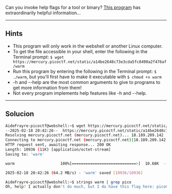 Can you invoke help flags for a tool or binary? [This program](https://mercury.picoctf.net/static/a14be2648c73e3cda5fc8490a2f476af/warm) has extraordinarily helpful information...
______________________________
## Hints 
* This program will only work in the webshell or another Linux computer.
* To get the file accessible in your shell, enter the following in the Terminal prompt: `$ wget https://mercury.picoctf.net/static/a14be2648c73e3cda5fc8490a2f476af/warm`
* Run this program by entering the following in the Terminal prompt: `$ ./warm`, but you'll first have to make it executable with `$ chmod +x warm`
* -h and --help are the most common arguments to give to programs to get more information from them!
* Not every program implements help features like -h and --help.
--------------------
## Solucion

``` bash
AideFrayre-picoctf@webshell:~$ wget https://mercury.picoctf.net/static/a14be2648c73e3cda5fc8490a2f476af/warm
--2025-02-18 20:42:26--  https://mercury.picoctf.net/static/a14be2648c73e3cda5fc8490a2f476af/warm
Resolving mercury.picoctf.net (mercury.picoctf.net)... 18.189.209.142
Connecting to mercury.picoctf.net (mercury.picoctf.net)|18.189.209.142|:443... connected.
HTTP request sent, awaiting response... 200 OK
Length: 10936 (11K) [application/octet-stream]
Saving to: 'warm'

warm                    100%[============================>]  10.68K  --.-KB/s    in 0s      

2025-02-18 20:42:26 (64.2 MB/s) - 'warm' saved [10936/10936]

AideFrayre-picoctf@webshell:~$ strings warm | grep pico
Oh, help? I actually don't do much, but I do have this flag here: picoCTF{b1scu1ts_4nd_gr4vy_755f3544}

```
